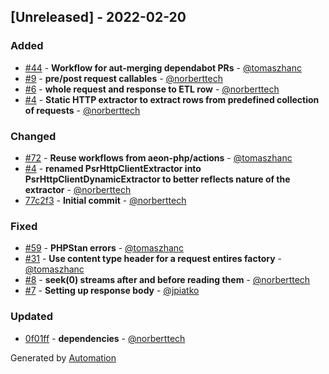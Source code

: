 ## [Unreleased] - 2022-02-20

### Added
- [#44](https://github.com/flow-php/etl-adapter-http/pull/44) - **Workflow for aut-merging dependabot PRs** - [@tomaszhanc](https://github.com/tomaszhanc)
- [#9](https://github.com/flow-php/etl-adapter-http/pull/9) - **pre/post request callables** - [@norberttech](https://github.com/norberttech)
- [#6](https://github.com/flow-php/etl-adapter-http/pull/6) - **whole request and response to ETL row** - [@norberttech](https://github.com/norberttech)
- [#4](https://github.com/flow-php/etl-adapter-http/pull/4) - **Static HTTP extractor to extract rows from predefined collection of requests** - [@norberttech](https://github.com/norberttech)

### Changed
- [#72](https://github.com/flow-php/etl-adapter-http/pull/72) - **Reuse workflows from aeon-php/actions** - [@tomaszhanc](https://github.com/tomaszhanc)
- [#4](https://github.com/flow-php/etl-adapter-http/pull/4) - **renamed PsrHttpClientExtractor into PsrHttpClientDynamicExtractor to better reflects nature of the extractor** - [@norberttech](https://github.com/norberttech)
- [77c2f3](https://github.com/flow-php/etl-adapter-http/commit/77c2f356ce969ff3e6040c8cd8aed7e155b6ecf3) - **Initial commit** - [@norberttech](https://github.com/norberttech)

### Fixed
- [#59](https://github.com/flow-php/etl-adapter-http/pull/59) - **PHPStan errors** - [@tomaszhanc](https://github.com/tomaszhanc)
- [#31](https://github.com/flow-php/etl-adapter-http/pull/31) - **Use content type header for a request  entires factory** - [@tomaszhanc](https://github.com/tomaszhanc)
- [#8](https://github.com/flow-php/etl-adapter-http/pull/8) - **seek(0) streams after and before reading them** - [@norberttech](https://github.com/norberttech)
- [#7](https://github.com/flow-php/etl-adapter-http/pull/7) - **Setting up response body** - [@jpiatko](https://github.com/jpiatko)

### Updated
- [0f01ff](https://github.com/flow-php/etl-adapter-http/commit/0f01ff6b7d2c74cdc13ffd61b097cd61811ef2ed) - **dependencies** - [@norberttech](https://github.com/norberttech)

Generated by [Automation](https://github.com/aeon-php/automation)